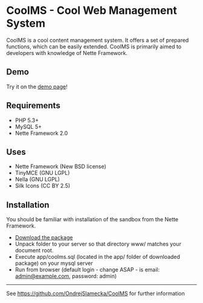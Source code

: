 CoolMS - Cool Web Management System
===================================

CoolMS is a cool content management system. It offers a set of prepared functions, which can be easily extended. CoolMS is primarily aimed to developers with knowledge of Nette Framework.

Demo
----

Try it on the [demo page](http://coolmsdemo.slamecka.cz)!

Requirements
------------

- PHP 5.3+
- MySQL 5+
- Nette Framework 2.0

Uses
----

- Nette Framework (New BSD license)
- TinyMCE (GNU LGPL)
- Nella (GNU LGPL)
- Silk Icons (CC BY 2.5)

Installation
------------
You should be familiar with installation of the sandbox from the Nette Framework.

- [Download the package](https://github.com/OndrejSlamecka/CoolMS/downloads)
- Unpack folder to your server so that directory www/ matches your document root.
- Execute app/coolms.sql (located in the app/ folder of downloaded package) on your mysql server
- Run from browser (default login - change ASAP - is email: admin@example.com, password: admin)

---

See https://github.com/OndrejSlamecka/CoolMS for further information